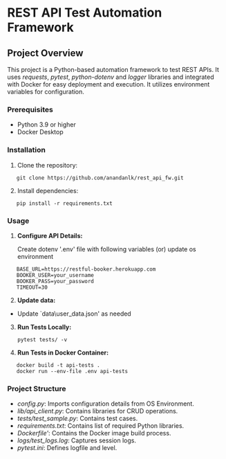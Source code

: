 # **REST API Test Automation Framework**

## **Project Overview**

This project is a Python-based automation framework to test REST APIs. It uses _requests_, _pytest_, _python-dotenv_ and _logger_ libraries and integrated with Docker for easy deployment and execution. It utilizes environment variables for configuration.

### **Prerequisites**

- Python 3.9 or higher
- Docker Desktop

### **Installation**

1. Clone the repository:

```
   git clone https://github.com/anandanlk/rest_api_fw.git
```

2. Install dependencies:

```
   pip install -r requirements.txt
```

### **Usage**

1. **Configure API Details:**

   Create dotenv '.env' file with following variables (or) update os environment

```
   BASE_URL=https://restful-booker.herokuapp.com
   BOOKER_USER=your_username
   BOOKER_PASS=your_password
   TIMEOUT=30
```

2. **Update data:**

- Update `data\user_data.json' as needed

3. **Run Tests Locally:**

   ```
   pytest tests/ -v
   ```

4. **Run Tests in Docker Container:**

```
   docker build -t api-tests .
   docker run --env-file .env api-tests
```

### **Project Structure**

- _config.py_: Imports configuration details from OS Environment.
- _lib/api_client.py_: Contains libraries for CRUD operations.
- _tests/test_sample.py_: Contains test cases.
- _requirements.txt_: Contains list of required Python libraries.
- _Dockerfile'_: Contains the Docker image build process.
- _logs/test_logs.log_: Captures session logs.
- _pytest.ini_: Defines logfile and level.
